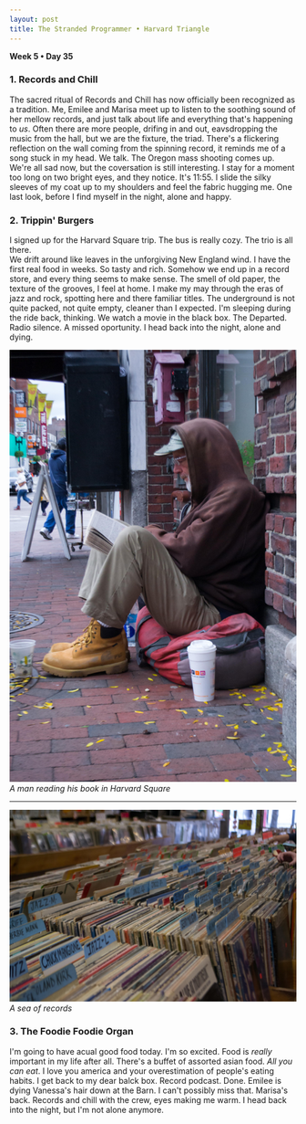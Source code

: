 ```yaml
---
layout: post
title: The Stranded Programmer • Harvard Triangle
---
```



__Week 5 • Day 35__

### 1. Records and Chill

The sacred ritual of Records and Chill has now officially been recognized as a tradition. Me, Emilee and Marisa meet up to listen to the soothing sound of her mellow records, and just talk about life and everything that's happening to *us*. Often there are more people, drifing in and out, eavsdropping the music from the hall, but we are the fixture, the triad. There's a flickering reflection on the wall coming from the spinning record, it reminds me of a song stuck in my head. We talk. The Oregon mass shooting comes up. We're all sad now, but the coversation is still interesting. I stay for a moment too long on two bright eyes, and they notice. It's 11:55. I slide the silky sleeves of my coat up to my shoulders and feel the fabric hugging me. One last look, before I find myself in the night, alone and happy.

### 2. Trippin' Burgers

I signed up for the Harvard Square trip. The bus is really cozy. The trio is all there.  
We drift around like leaves in the unforgiving New England wind. I have the first real food in weeks. So tasty and rich. Somehow we end up in a record store, and every thing seems to make sense. The smell of old paper, the texture of the grooves, I feel at home. I make my may through the eras of jazz and rock, spotting here and there familiar titles. The underground is not quite packed, not quite empty, cleaner than I expected. I'm sleeping during the ride back, thinking. We watch a movie in the black box. The Departed. Radio silence. A missed oportunity. I head back into the night, alone and dying.

![image](/public/images/img0005.jpg)  
*A man reading his book in Harvard Square*

---

![image](/public/images/img0006.jpg)  
*A sea of records*

### 3. The Foodie Foodie Organ

I'm going to have acual good food today. I'm so excited. Food is *really* important in my life after all. There's a buffet of assorted asian food. *All you can eat*. I love you america and your overestimation of people's eating habits. I get back to my dear balck box. Record podcast. Done. Emilee is dying Vanessa's hair down at the Barn. I can't possibly miss that. Marisa's back. Records and chill with the crew, eyes making me warm. I head back into the night, but I'm not alone anymore.